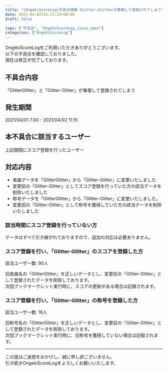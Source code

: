 ```yaml
---
title: "[OngekiScoreLog]不具合情報 Glitter-Glitterが重複して登録されてしまう"
date: 2021-04-02T15:21:25+09:00
draft: false

tags: ["不具合", "OngekiScoreLog_issue_open"]
categories: ["OngekiScoreLog"]
---
```


OngekiScoreLogをご利用いただきありがとうございます。  
以下の不具合を確認しておりました。  
現在は修正が完了しております。

<!--more-->

## 不具合内容

「GlitterGlitter」と「Glitter-Glitter」が重複して登録されてしまう

## 発生期間

2021/04/01 7:00 - 2021/04/02 11:15

## 本不具合に該当するユーザー

上記期間にスコア登録を行ったユーザー

## 対応内容

- 楽曲データを「GlitterGlitter」から「Glitter-Glitter」に変更いたしました
- 変更前の「Glitter-Glitter」としてスコア登録を行っていた方の該当データを削除いたしました
- 称号データを「GlitterGlitter」から「Glitter-Glitter」に変更いたしました。
- 変更前の「Glitter-Glitter」として称号を獲得していた方の該当データを削除いたしました

### 該当時間にスコア登録を行っていない方

データはすべて引き継がれておりますので、追加の対応は必要ありません。

### スコア登録を行い、「Glitter-Glitter」のスコアを登録した方

該当ユーザー数: 90人

旧楽曲名の「GlitterGlitter」を正しいデータとし、変更前の「Glitter-Glitter」として登録されたデータを削除しております。  
次回ブックマークレット実行時に、スコアの更新がある場合は記録されます。

### スコア登録を行い、「Glitter-Glitter」の称号を登録した方

該当ユーザー数: 16人

旧称号名の「GlitterGlitter」を正しいデータとし、変更前の「Glitter-Glitter」として登録されたデータを削除しております。  
次回ブックマークレット実行時に、旧称号を獲得していない場合は記録されます。

---

この度はご迷惑をおかけし、誠に申し訳ございません。  
引き続きOngekiScoreLogをよろしくお願いいたします。
